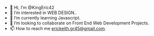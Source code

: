 - 👋 Hi, I’m @KingEric42
- 👀 I’m interested in WEB DESIGN..
- 🌱 I’m currently learning Javascript.
- 💞️ I’m looking to collaborate on Front End Web Development Projects.
- 📫 How to reach me erickeith.gr45@gmail.com.

<!---
KingEric42/KingEric42 is a ✨ special ✨ repository because its `README.md` (this file) appears on your GitHub profile.
You can click the Preview link to take a look at your changes.
--->
